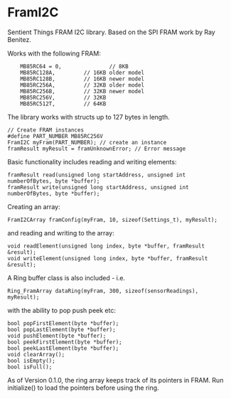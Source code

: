 # FramI2C
Sentient Things FRAM I2C library. Based on the SPI FRAM work by Ray Benitez. 

Works with the following FRAM:
```
	MB85RC64 = 0,		      	// 8KB
	MB85RC128A,			// 16KB older model
	MB85RC128B,			// 16KB newer model
	MB85RC256A,			// 32KB older model
	MB85RC256B,			// 32KB newer model
	MB85RC256V,			// 32KB
	MB85RC512T,			// 64KB
```

The library works with structs up to 127 bytes in length.

```
// Create FRAM instances
#define PART_NUMBER MB85RC256V
FramI2C myFram(PART_NUMBER); // create an instance
framResult myResult = framUnknownError; // Error message
```

Basic functionality includes reading and writing elements:

	framResult read(unsigned long startAddress, unsigned int numberOfBytes, byte *buffer);
	framResult write(unsigned long startAddress, unsigned int numberOfBytes, byte *buffer);
	
Creating an array:
```
FramI2CArray framConfig(myFram, 10, sizeof(Settings_t), myResult);
```
and reading and writing to the array:

	void readElement(unsigned long index, byte *buffer, framResult &result);
	void writeElement(unsigned long index, byte *buffer, framResult &result);
	
A Ring buffer class is also included - i.e.
```
Ring_FramArray dataRing(myFram, 300, sizeof(sensorReadings), myResult);
```

with the ability to pop push peek etc:

	bool popFirstElement(byte *buffer);
	bool popLastElement(byte *buffer);
	void pushElement(byte *buffer);
	bool peekFirstElement(byte *buffer);
	bool peekLastElement(byte *buffer);
	void clearArray();
	bool isEmpty();
	bool isFull();

As of Version 0.1.0, the ring array keeps track of its pointers in FRAM.
Run initialize() to load the pointers before using the ring.


